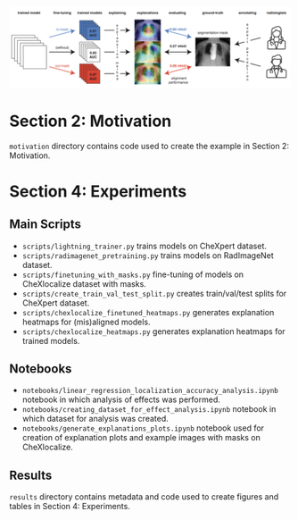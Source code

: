 ![](motivation/figure1.png)

# Section 2: Motivation

`motivation` directory contains code used to create the example in Section 2: Motivation.

# Section 4: Experiments 

## Main Scripts

* `scripts/lightning_trainer.py` trains models on CheXpert dataset.
* `scripts/radimagenet_pretraining.py` trains models on RadImageNet dataset.
* `scripts/finetuning_with_masks.py` fine-tuning of models on CheXlocalize dataset with masks.
* `scripts/create_train_val_test_split.py` creates train/val/test splits for CheXpert dataset.
* `scripts/chexlocalize_finetuned_heatmaps.py` generates explanation heatmaps for (mis)aligned models.
* `scripts/chexlocalize_heatmaps.py` generates explanation heatmaps for trained models.

## Notebooks

* `notebooks/linear_regression_localization_accuracy_analysis.ipynb` notebook in which analysis of effects was performed.
* `notebooks/creating_dataset_for_effect_analysis.ipynb` notebook in which dataset for analysis was created.
* `notebooks/generate_explanations_plots.ipynb` notebook used for creation of explanation plots and example images with masks on CheXlocalize.

## Results

`results` directory contains metadata and code used to create figures and tables in Section 4: Experiments.
